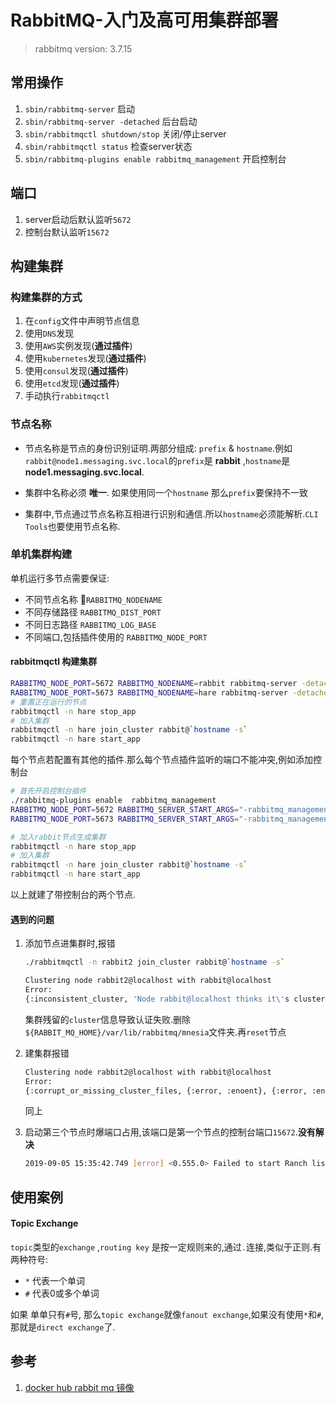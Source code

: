 # RabbitMQ-入门及高可用集群部署


<!--more-->

> rabbitmq version: 3.7.15

## 常用操作

1. `sbin/rabbitmq-server` 启动
2. `sbin/rabbitmq-server -detached` 后台启动
3. `sbin/rabbitmqctl shutdown/stop` 关闭/停止server
4. `sbin/rabbitmqctl status` 检查server状态 
5. `sbin/rabbitmq-plugins enable rabbitmq_management` 开启控制台

## 端口

1. server启动后默认监听`5672`
2. 控制台默认监听`15672`

## 构建集群

### 构建集群的方式

1. 在`config`文件中声明节点信息
2. 使用`DNS`发现
3. 使用`AWS`实例发现(**通过插件**)
4. 使用`kubernetes`发现(**通过插件**)
5. 使用`consul`发现(**通过插件**)
6. 使用`etcd`发现(**通过插件**)
7. 手动执行`rabbitmqctl`

### 节点名称

- 节点名称是节点的身份识别证明.两部分组成: `prefix` & `hostname`.例如 `rabbit@node1.messaging.svc.local`的`prefix`是 **rabbit** ,`hostname`是 **node1.messaging.svc.local**.

- 集群中名称必须 **唯一**. 如果使用同一个`hostname` 那么`prefix`要保持不一致
- 集群中,节点通过节点名称互相进行识别和通信.所以`hostname`必须能解析.`CLI Tools`也要使用节点名称.

### 单机集群构建

单机运行多节点需要保证:

- 不同节点名称 `RABBITMQ_NODENAME`
- 不同存储路径 `RABBITMQ_DIST_PORT`
- 不同日志路径 `RABBITMQ_LOG_BASE`
- 不同端口,包括插件使用的 `RABBITMQ_NODE_PORT`

#### rabbitmqctl 构建集群

```bash
RABBITMQ_NODE_PORT=5672 RABBITMQ_NODENAME=rabbit rabbitmq-server -detached
RABBITMQ_NODE_PORT=5673 RABBITMQ_NODENAME=hare rabbitmq-server -detached
# 重置正在运行的节点
rabbitmqctl -n hare stop_app
# 加入集群
rabbitmqctl -n hare join_cluster rabbit@`hostname -s`
rabbitmqctl -n hare start_app
```

每个节点若配置有其他的插件.那么每个节点插件监听的端口不能冲突,例如添加控制台

```bash
# 首先开启控制台插件
./rabbitmq-plugins enable  rabbitmq_management
RABBITMQ_NODE_PORT=5672 RABBITMQ_SERVER_START_ARGS="-rabbitmq_management listener [{port,15672}]" RABBITMQ_NODENAME=rabbit ./rabbitmq-server -detached
RABBITMQ_NODE_PORT=5673 RABBITMQ_SERVER_START_ARGS="-rabbitmq_management listener [{port,15673}]" RABBITMQ_NODENAME=hare ./rabbitmq-server -detached

# 加入rabbit节点生成集群
rabbitmqctl -n hare stop_app
# 加入集群
rabbitmqctl -n hare join_cluster rabbit@`hostname -s`
rabbitmqctl -n hare start_app

```

以上就建了带控制台的两个节点.

#### 遇到的问题

1. 添加节点进集群时,报错

   ```bash
   ./rabbitmqctl -n rabbit2 join_cluster rabbit@`hostname -s`
   
   Clustering node rabbit2@localhost with rabbit@localhost
   Error:
   {:inconsistent_cluster, 'Node rabbit@localhost thinks it\'s clustered 	with node rabbit2@localhost, but rabbit2@localhost disagrees'}
   ```

   集群残留的`cluster`信息导致认证失败.删除`${RABBIT_MQ_HOME}/var/lib/rabbitmq/mnesia`文件夹.再`reset`节点

2. 建集群报错

   ```bash
   Clustering node rabbit2@localhost with rabbit@localhost
   Error:
   {:corrupt_or_missing_cluster_files, {:error, :enoent}, {:error, :enoent}}
   ```

   同上

3. 启动第三个节点时爆端口占用,该端口是第一个节点的控制台端口`15672`.**没有解决**

   ```bash
   2019-09-05 15:35:42.749 [error] <0.555.0> Failed to start Ranch listener rabbit_web_dispatch_sup_15672 in ranch_tcp:listen([{cacerts,'...'},{key,'...'},{cert,'...'},{port,15672}]) for reason eaddrinuse (address already in use)
   ```

## 使用案例

#### Topic Exchange

`topic`类型的`exchange` ,`routing key` 是按一定规则来的,通过`.`连接,类似于正则.有两种符号:

* `*` 代表一个单词
* `#` 代表0或多个单词

如果 单单只有`#`号, 那么`topic exchange`就像`fanout exchange`,如果没有使用`*`和`#`,那就是`direct exchange`了.



## 参考

1. [docker hub rabbit mq 镜像](https://hub.docker.com/_/rabbitmq/)
